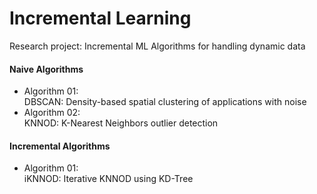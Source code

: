 # Incremental Learning

Research project: Incremental ML Algorithms for handling dynamic data  

#### Naive Algorithms  
  
* Algorithm 01:  
  DBSCAN: Density-based spatial clustering of applications with noise  
* Algorithm 02:  
  KNNOD: K-Nearest Neighbors outlier detection  

#### Incremental Algorithms  

* Algorithm 01:  
  iKNNOD: Iterative KNNOD using KD-Tree   

  
